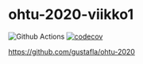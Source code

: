 # ohtu-2020-viikko1

![Github Actions](https://github.com/gustafla/ohtu-2020-viikko1/workflows/Java%20CI%20with%20Gradle/badge.svg)
[![codecov](https://codecov.io/gh/gustafla/ohtu-2020-viikko1/branch/main/graph/badge.svg?token=FGKTESWX2V)](https://codecov.io/gh/gustafla/ohtu-2020-viikko1)

https://github.com/gustafla/ohtu-2020
